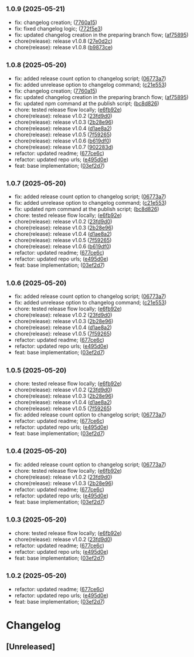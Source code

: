 ## <small>1.0.9 (2025-05-21)</small>

* fix: changelog creation; ([7760a15](https://github.com/easylayer/transport-sdk/commit/7760a15))
* fix: fixed changelog logic; ([772f5e3](https://github.com/easylayer/transport-sdk/commit/772f5e3))
* fix: updated changelog creation in the preparing branch flow; ([af75895](https://github.com/easylayer/transport-sdk/commit/af75895))
* chore(release): release v1.0.8 ([27e0d2c](https://github.com/easylayer/transport-sdk/commit/27e0d2c))
* chore(release): release v1.0.8 ([b9873ce](https://github.com/easylayer/transport-sdk/commit/b9873ce))



## <small>1.0.8 (2025-05-20)</small>

* fix: added release count option to changelog script; ([06773a7](https://github.com/easylayer/transport-sdk/commit/06773a7))
* fix: added unrelease option to changelog command; ([c21e553](https://github.com/easylayer/transport-sdk/commit/c21e553))
* fix: changelog creation; ([7760a15](https://github.com/easylayer/transport-sdk/commit/7760a15))
* fix: updated changelog creation in the preparing branch flow; ([af75895](https://github.com/easylayer/transport-sdk/commit/af75895))
* fix: updated npm command at the publish script; ([bc8d826](https://github.com/easylayer/transport-sdk/commit/bc8d826))
* chore: tested release flow locally; ([e6fb92e](https://github.com/easylayer/transport-sdk/commit/e6fb92e))
* chore(release): release v1.0.2 ([23fd9d0](https://github.com/easylayer/transport-sdk/commit/23fd9d0))
* chore(release): release v1.0.3 ([2b28e96](https://github.com/easylayer/transport-sdk/commit/2b28e96))
* chore(release): release v1.0.4 ([d1ae8a2](https://github.com/easylayer/transport-sdk/commit/d1ae8a2))
* chore(release): release v1.0.5 ([7f59265](https://github.com/easylayer/transport-sdk/commit/7f59265))
* chore(release): release v1.0.6 ([b619df0](https://github.com/easylayer/transport-sdk/commit/b619df0))
* chore(release): release v1.0.7 ([902283d](https://github.com/easylayer/transport-sdk/commit/902283d))
* refactor: updated readme; ([677ce6c](https://github.com/easylayer/transport-sdk/commit/677ce6c))
* refactor: updated repo urls; ([e495d0e](https://github.com/easylayer/transport-sdk/commit/e495d0e))
* feat: base implementation; ([03ef2d7](https://github.com/easylayer/transport-sdk/commit/03ef2d7))



## <small>1.0.7 (2025-05-20)</small>

* fix: added release count option to changelog script; ([06773a7](https://github.com/easylayer/transport-sdk/commit/06773a7))
* fix: added unrelease option to changelog command; ([c21e553](https://github.com/easylayer/transport-sdk/commit/c21e553))
* fix: updated npm command at the publish script; ([bc8d826](https://github.com/easylayer/transport-sdk/commit/bc8d826))
* chore: tested release flow locally; ([e6fb92e](https://github.com/easylayer/transport-sdk/commit/e6fb92e))
* chore(release): release v1.0.2 ([23fd9d0](https://github.com/easylayer/transport-sdk/commit/23fd9d0))
* chore(release): release v1.0.3 ([2b28e96](https://github.com/easylayer/transport-sdk/commit/2b28e96))
* chore(release): release v1.0.4 ([d1ae8a2](https://github.com/easylayer/transport-sdk/commit/d1ae8a2))
* chore(release): release v1.0.5 ([7f59265](https://github.com/easylayer/transport-sdk/commit/7f59265))
* chore(release): release v1.0.6 ([b619df0](https://github.com/easylayer/transport-sdk/commit/b619df0))
* refactor: updated readme; ([677ce6c](https://github.com/easylayer/transport-sdk/commit/677ce6c))
* refactor: updated repo urls; ([e495d0e](https://github.com/easylayer/transport-sdk/commit/e495d0e))
* feat: base implementation; ([03ef2d7](https://github.com/easylayer/transport-sdk/commit/03ef2d7))



## <small>1.0.6 (2025-05-20)</small>

* fix: added release count option to changelog script; ([06773a7](https://github.com/easylayer/transport-sdk/commit/06773a7))
* fix: added unrelease option to changelog command; ([c21e553](https://github.com/easylayer/transport-sdk/commit/c21e553))
* chore: tested release flow locally; ([e6fb92e](https://github.com/easylayer/transport-sdk/commit/e6fb92e))
* chore(release): release v1.0.2 ([23fd9d0](https://github.com/easylayer/transport-sdk/commit/23fd9d0))
* chore(release): release v1.0.3 ([2b28e96](https://github.com/easylayer/transport-sdk/commit/2b28e96))
* chore(release): release v1.0.4 ([d1ae8a2](https://github.com/easylayer/transport-sdk/commit/d1ae8a2))
* chore(release): release v1.0.5 ([7f59265](https://github.com/easylayer/transport-sdk/commit/7f59265))
* refactor: updated readme; ([677ce6c](https://github.com/easylayer/transport-sdk/commit/677ce6c))
* refactor: updated repo urls; ([e495d0e](https://github.com/easylayer/transport-sdk/commit/e495d0e))
* feat: base implementation; ([03ef2d7](https://github.com/easylayer/transport-sdk/commit/03ef2d7))



## <small>1.0.5 (2025-05-20)</small>

* chore: tested release flow locally; ([e6fb92e](https://github.com/easylayer/transport-sdk/commit/e6fb92e))
* chore(release): release v1.0.2 ([23fd9d0](https://github.com/easylayer/transport-sdk/commit/23fd9d0))
* chore(release): release v1.0.3 ([2b28e96](https://github.com/easylayer/transport-sdk/commit/2b28e96))
* chore(release): release v1.0.4 ([d1ae8a2](https://github.com/easylayer/transport-sdk/commit/d1ae8a2))
* chore(release): release v1.0.5 ([7f59265](https://github.com/easylayer/transport-sdk/commit/7f59265))
* fix: added release count option to changelog script; ([06773a7](https://github.com/easylayer/transport-sdk/commit/06773a7))
* refactor: updated readme; ([677ce6c](https://github.com/easylayer/transport-sdk/commit/677ce6c))
* refactor: updated repo urls; ([e495d0e](https://github.com/easylayer/transport-sdk/commit/e495d0e))
* feat: base implementation; ([03ef2d7](https://github.com/easylayer/transport-sdk/commit/03ef2d7))

## <small>1.0.4 (2025-05-20)</small>

* fix: added release count option to changelog script; ([06773a7](https://github.com/easylayer/transport-sdk/commit/06773a7))
* chore: tested release flow locally; ([e6fb92e](https://github.com/easylayer/transport-sdk/commit/e6fb92e))
* chore(release): release v1.0.2 ([23fd9d0](https://github.com/easylayer/transport-sdk/commit/23fd9d0))
* chore(release): release v1.0.3 ([2b28e96](https://github.com/easylayer/transport-sdk/commit/2b28e96))
* refactor: updated readme; ([677ce6c](https://github.com/easylayer/transport-sdk/commit/677ce6c))
* refactor: updated repo urls; ([e495d0e](https://github.com/easylayer/transport-sdk/commit/e495d0e))
* feat: base implementation; ([03ef2d7](https://github.com/easylayer/transport-sdk/commit/03ef2d7))



## <small>1.0.3 (2025-05-20)</small>

* chore: tested release flow locally; ([e6fb92e](https://github.com/easylayer/transport-sdk/commit/e6fb92e))
* chore(release): release v1.0.2 ([23fd9d0](https://github.com/easylayer/transport-sdk/commit/23fd9d0))
* refactor: updated readme; ([677ce6c](https://github.com/easylayer/transport-sdk/commit/677ce6c))
* refactor: updated repo urls; ([e495d0e](https://github.com/easylayer/transport-sdk/commit/e495d0e))
* feat: base implementation; ([03ef2d7](https://github.com/easylayer/transport-sdk/commit/03ef2d7))



## <small>1.0.2 (2025-05-20)</small>

* refactor: updated readme; ([677ce6c](https://github.com/easylayer/transport-sdk/commit/677ce6c))
* refactor: updated repo urls; ([e495d0e](https://github.com/easylayer/transport-sdk/commit/e495d0e))
* feat: base implementation; ([03ef2d7](https://github.com/easylayer/transport-sdk/commit/03ef2d7))



# Changelog


## [Unreleased]